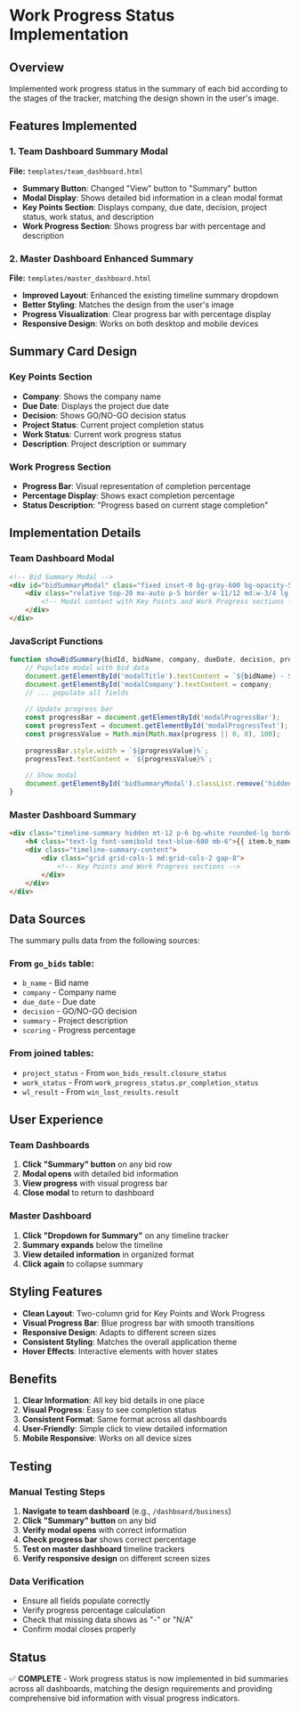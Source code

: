 # Work Progress Status Implementation

## Overview
Implemented work progress status in the summary of each bid according to the stages of the tracker, matching the design shown in the user's image.

## Features Implemented

### 1. Team Dashboard Summary Modal
**File:** `templates/team_dashboard.html`

- **Summary Button**: Changed "View" button to "Summary" button
- **Modal Display**: Shows detailed bid information in a clean modal format
- **Key Points Section**: Displays company, due date, decision, project status, work status, and description
- **Work Progress Section**: Shows progress bar with percentage and description

### 2. Master Dashboard Enhanced Summary
**File:** `templates/master_dashboard.html`

- **Improved Layout**: Enhanced the existing timeline summary dropdown
- **Better Styling**: Matches the design from the user's image
- **Progress Visualization**: Clear progress bar with percentage display
- **Responsive Design**: Works on both desktop and mobile devices

## Summary Card Design

### Key Points Section
- **Company**: Shows the company name
- **Due Date**: Displays the project due date
- **Decision**: Shows GO/NO-GO decision status
- **Project Status**: Current project completion status
- **Work Status**: Current work progress status
- **Description**: Project description or summary

### Work Progress Section
- **Progress Bar**: Visual representation of completion percentage
- **Percentage Display**: Shows exact completion percentage
- **Status Description**: "Progress based on current stage completion"

## Implementation Details

### Team Dashboard Modal
```html
<!-- Bid Summary Modal -->
<div id="bidSummaryModal" class="fixed inset-0 bg-gray-600 bg-opacity-50 overflow-y-auto h-full w-full hidden z-50">
    <div class="relative top-20 mx-auto p-5 border w-11/12 md:w-3/4 lg:w-1/2 shadow-lg rounded-md bg-white">
        <!-- Modal content with Key Points and Work Progress sections -->
    </div>
</div>
```

### JavaScript Functions
```javascript
function showBidSummary(bidId, bidName, company, dueDate, decision, projectStatus, workStatus, description, progress) {
    // Populate modal with bid data
    document.getElementById('modalTitle').textContent = `${bidName} - Summary`;
    document.getElementById('modalCompany').textContent = company;
    // ... populate all fields
    
    // Update progress bar
    const progressBar = document.getElementById('modalProgressBar');
    const progressText = document.getElementById('modalProgressText');
    const progressValue = Math.min(Math.max(progress || 0, 0), 100);
    
    progressBar.style.width = `${progressValue}%`;
    progressText.textContent = `${progressValue}%`;
    
    // Show modal
    document.getElementById('bidSummaryModal').classList.remove('hidden');
}
```

### Master Dashboard Summary
```html
<div class="timeline-summary hidden mt-12 p-6 bg-white rounded-lg border border-gray-200 shadow-sm">
    <h4 class="text-lg font-semibold text-blue-600 mb-6">{{ item.b_name }} - Summary</h4>
    <div class="timeline-summary-content">
        <div class="grid grid-cols-1 md:grid-cols-2 gap-8">
            <!-- Key Points and Work Progress sections -->
        </div>
    </div>
</div>
```

## Data Sources

The summary pulls data from the following sources:

### From `go_bids` table:
- `b_name` - Bid name
- `company` - Company name
- `due_date` - Due date
- `decision` - GO/NO-GO decision
- `summary` - Project description
- `scoring` - Progress percentage

### From joined tables:
- `project_status` - From `won_bids_result.closure_status`
- `work_status` - From `work_progress_status.pr_completion_status`
- `wl_result` - From `win_lost_results.result`

## User Experience

### Team Dashboards
1. **Click "Summary" button** on any bid row
2. **Modal opens** with detailed bid information
3. **View progress** with visual progress bar
4. **Close modal** to return to dashboard

### Master Dashboard
1. **Click "Dropdown for Summary"** on any timeline tracker
2. **Summary expands** below the timeline
3. **View detailed information** in organized format
4. **Click again** to collapse summary

## Styling Features

- **Clean Layout**: Two-column grid for Key Points and Work Progress
- **Visual Progress Bar**: Blue progress bar with smooth transitions
- **Responsive Design**: Adapts to different screen sizes
- **Consistent Styling**: Matches the overall application theme
- **Hover Effects**: Interactive elements with hover states

## Benefits

1. **Clear Information**: All key bid details in one place
2. **Visual Progress**: Easy to see completion status
3. **Consistent Format**: Same format across all dashboards
4. **User-Friendly**: Simple click to view detailed information
5. **Mobile Responsive**: Works on all device sizes

## Testing

### Manual Testing Steps
1. **Navigate to team dashboard** (e.g., `/dashboard/business`)
2. **Click "Summary" button** on any bid
3. **Verify modal opens** with correct information
4. **Check progress bar** shows correct percentage
5. **Test on master dashboard** timeline trackers
6. **Verify responsive design** on different screen sizes

### Data Verification
- Ensure all fields populate correctly
- Verify progress percentage calculation
- Check that missing data shows as "-" or "N/A"
- Confirm modal closes properly

## Status
✅ **COMPLETE** - Work progress status is now implemented in bid summaries across all dashboards, matching the design requirements and providing comprehensive bid information with visual progress indicators.
